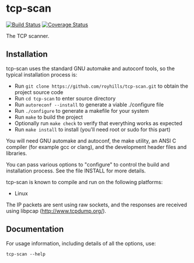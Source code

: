 # tcp-scan

[![Build Status](https://secure.travis-ci.org/royhills/tcp-scan.png)](http://travis-ci.org/royhills/tcp-scan)
[![Coverage Status](https://coveralls.io/repos/royhills/tcp-scan/badge.png?branch=master)](https://coveralls.io/r/royhills/tcp-scan?branch=master)

The TCP scanner.

Installation
------------

tcp-scan uses the standard GNU automake and autoconf tools, so the typical installation process is:

- Run ```git clone https://github.com/royhills/tcp-scan.git``` to obtain the project source code
- Run ```cd tcp-scan``` to enter source directory
- Run ```autoreconf --install``` to generate a viable ./configure file
- Run ```./configure``` to generate a makefile for your system
- Run ```make``` to build the project
- Optionally run ```make check``` to verify that everything works as expected
- Run ```make install``` to install (you'll need root or sudo for this part)

You will need GNU automake and autoconf, the make utility, an ANSI C compiler (for example gcc or clang), and the development header files and libraries.

You can pass various options to "configure" to control the build and
installation process.  See the file INSTALL for more details.

tcp-scan is known to compile and run on the following platforms:

 - Linux

The IP packets are sent using raw sockets, and the responses are received
using libpcap (http://www.tcpdump.org/).

Documentation
-------------

For usage information, including details of all the options, use:

```tcp-scan --help```

